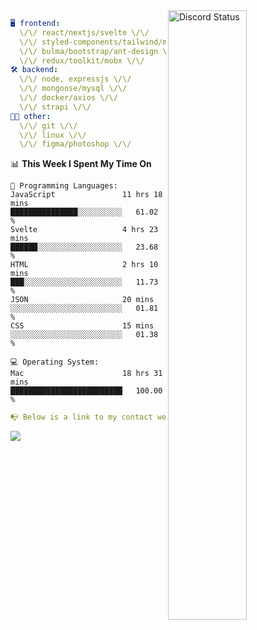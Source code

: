 
<a href="https://discord.com/users/279302975371870218" target="_blank">
    <img width="50%" align="right" alt="Discord Status" src="https://lanyard.cnrad.dev/api/279302975371870218?bg=161B22&borderRadius=5px%205px%200%200&hideTimestamp=true&idleMessage=Just%20chillin%27%20at%20the%20moment&animated=true">
</a>

```yaml
🖥️ frontend: 
  \/\/ react/nextjs/svelte \/\/
  \/\/ styled-components/tailwind/mui/
  \/\/ bulma/bootstrap/ant-design \/\/
  \/\/ redux/toolkit/mobx \/\/
🛠 backend: 
  \/\/ node, expressjs \/\/
  \/\/ mongoose/mysql \/\/
  \/\/ docker/axios \/\/
  \/\/ strapi \/\/
👨‍💻 other: 
  \/\/ git \/\/ 
  \/\/ linux \/\/
  \/\/ figma/photoshop \/\/
```
<!--START_SECTION:waka-->
📊 **This Week I Spent My Time On** 

```text
💬 Programming Languages: 
JavaScript               11 hrs 18 mins      ███████████████░░░░░░░░░░   61.02 % 
Svelte                   4 hrs 23 mins       ██████░░░░░░░░░░░░░░░░░░░   23.68 % 
HTML                     2 hrs 10 mins       ███░░░░░░░░░░░░░░░░░░░░░░   11.73 % 
JSON                     20 mins             ░░░░░░░░░░░░░░░░░░░░░░░░░   01.81 % 
CSS                      15 mins             ░░░░░░░░░░░░░░░░░░░░░░░░░   01.38 % 

💻 Operating System: 
Mac                      18 hrs 31 mins      █████████████████████████   100.00 % 
```


<!--END_SECTION:waka-->
```yaml
📭 Below is a link to my contact website 
```
<a href="https://mxns.xyz" target="_black"> <img src="https://img.shields.io/badge/website-161B22?style=for-the-badge&logo=About.me&logoColor=white"></img> <a/>
